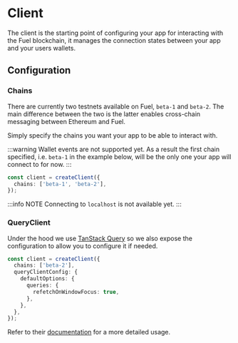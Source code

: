 # Client

The client is the starting point of configuring your app for interacting with the Fuel blockchain, it manages the connection states between your app and your users wallets.

## Configuration

### Chains

There are currently two testnets available on Fuel, `beta-1` and `beta-2`. The main difference between the two is the latter enables cross-chain messaging between Ethereum and Fuel.

Simply specify the chains you want your app to be able to interact with.

:::warning
Wallet events are not supported yet. As a result the first chain specified, i.e. `beta-1` in the example below, will be the only one your app will connect to for now.
:::

```ts {2}
const client = createClient({
  chains: ['beta-1', 'beta-2'],
});
```

:::info NOTE
Connecting to `localhost` is not available yet.
:::

### QueryClient

Under the hood we use [TanStack Query](https://tanstack.com/query/latest) so we also expose the configuration to allow you to configure it if needed.

```ts {3-8}
const client = createClient({
  chains: ['beta-2'],
  queryClientConfig: {
    defaultOptions: {
      queries: {
        refetchOnWindowFocus: true,
      },
    },
  },
});
```

Refer to their [documentation](https://tanstack.com/query/v4/docs/react/reference/QueryClient) for a more detailed usage.
